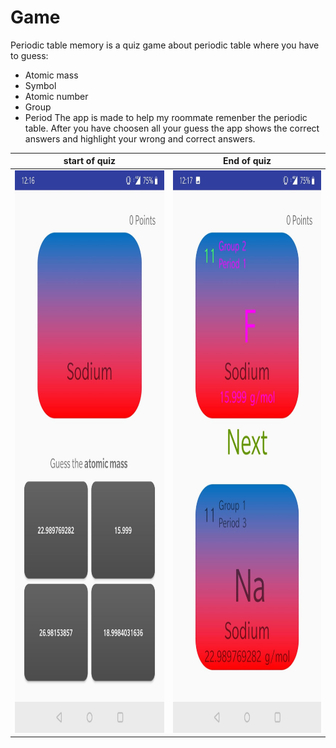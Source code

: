 # Game 
Periodic table memory is a quiz game about periodic table where you have to guess:
* Atomic mass
* Symbol
* Atomic number
* Group
* Period 
The app is made to help my roommate remenber the periodic table.
After you have choosen all your guess the app shows the correct answers and highlight your wrong and correct answers.

start of quiz                                    |  End of quiz 
:-----------------------------------------------:|:-----------------------------------------------:
<img src="/start.jpg" width="600" height="900" />  |  <img src="/end.jpg" width="600" height="900"/>
